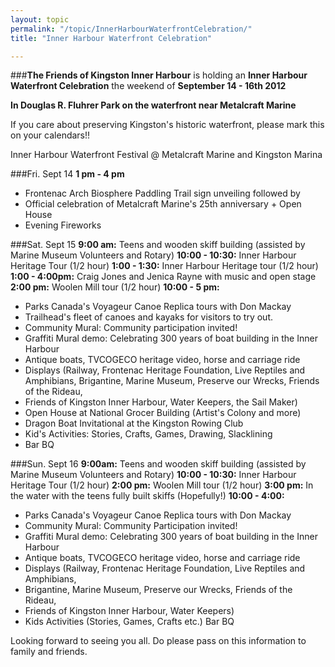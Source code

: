 ```yaml
---
layout: topic
permalink: "/topic/InnerHarbourWaterfrontCelebration/"
title: "Inner Harbour Waterfront Celebration"

---
```


###<strong>The Friends of Kingston Inner Harbour</strong> is holding an <strong>Inner Harbour Waterfront Celebration</strong> the weekend of <strong>September 14 - 16th 2012</strong>

<strong>In Douglas R. Fluhrer Park on the waterfront near Metalcraft Marine</strong>

If you care about preserving Kingston's historic waterfront, please mark this on your calendars!!

Inner Harbour Waterfront Festival @ Metalcraft Marine and Kingston Marina

###Fri. Sept 14
<strong>1 pm - 4 pm</strong>
<ul class="top">
<li>Frontenac Arch Biosphere Paddling Trail sign unveiling followed by</li>
<li>Official celebration of Metalcraft Marine's 25th anniversary + Open House</li>
<li>Evening Fireworks</li>
</ul>

###Sat. Sept 15
<strong>9:00 am:</strong> Teens and wooden skiff building (assisted by Marine Museum Volunteers and Rotary)
<strong>10:00 - 10:30:</strong> Inner Harbour Heritage Tour (1/2 hour)
<strong>1:00 - 1:30:</strong> Inner Harbour Heritage tour (1/2 hour)
<strong>1:00 - 4:00pm:</strong> Craig Jones and Jenica Rayne with music and open stage
<strong>2:00 pm:</strong> Woolen Mill tour (1/2 hour)
<strong>10:00 - 5 pm:</strong>
<ul class="top">
<li>Parks Canada's Voyageur Canoe Replica tours with Don Mackay</li>
<li>Trailhead's fleet of canoes and kayaks for visitors to try out.</li>
<li>Community Mural: Community participation invited!</li>
<li>Graffiti Mural demo:  Celebrating 300 years of boat building in the Inner Harbour</li>
<li>Antique boats, TVCOGECO heritage video, horse and carriage ride</li>
<li>Displays (Railway, Frontenac Heritage Foundation, Live Reptiles and Amphibians,    Brigantine, Marine Museum, Preserve our Wrecks, Friends of the Rideau, </li>
<li>Friends of Kingston Inner Harbour, Water Keepers, the Sail Maker) </li>
<li>Open House at National Grocer Building (Artist's Colony and more)</li>
<li>Dragon Boat Invitational at the Kingston Rowing Club</li>
<li>Kid's Activities: Stories, Crafts, Games, Drawing, Slacklining</li>
<li>Bar BQ</li>
</ul>


###Sun. Sept 16
<strong>9:00am:</strong>  Teens and wooden skiff building (assisted by Marine Museum Volunteers and Rotary)
<strong>10:00 - 10:30:</strong>  Inner Harbour Heritage Tour (1/2 hour)
<strong>2:00 pm:</strong> Woolen Mill tour (1/2 hour)
<strong>3:00 pm:</strong>  In the water with the teens fully built skiffs (Hopefully!)
<strong>10:00 - 4:00:</strong>
<ul class="top">
<li>Parks Canada's Voyageur Canoe Replica tours with Don Mackay</li>
<li>Community Mural:  Community Participation invited!</li>
<li>Graffiti Mural demo: Celebrating 300 years of boat building in the Inner Harbour</li>
<li>Antique boats, TVCOGECO heritage video, horse and carriage ride</li>
<li>Displays (Railway, Frontenac Heritage Foundation, Live Reptiles and Amphibians,</li>
<li>Brigantine, Marine Museum, Preserve our Wrecks, Friends of the Rideau,</li>
<li>Friends of Kingston Inner Harbour, Water Keepers)</li>
<li>Kids Activities (Stories, Games, Crafts etc.) Bar BQ</li>
</ul>


Looking forward to seeing you all.  Do please pass on this information to family and friends.

